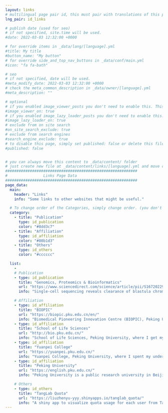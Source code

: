 ```yaml
---
layout: links
# multilingual page pair id, this must pair with translations of this page. (This name must be unique)
lng_pair: id_links

# publish date (used for seo)
# if not specified, site.time will be used.
#date: 2022-03-03 12:32:00 +0000

# for override items in _data/lang/[language].yml
#title: My title
#button_name: "My button"
# for override side_and_top_nav_buttons in _data/conf/main.yml
#icon: "fa fa-bath"

# seo
# if not specified, date will be used.
#meta_modify_date: 2022-03-03 12:32:00 +0000
# check the meta_common_description in _data/owner/[language].yml
#meta_description: ""

# optional
# if you enabled image_viewer_posts you don't need to enable this. This is only if image_viewer_posts = false
#image_viewer_on: true
# if you enabled image_lazy_loader_posts you don't need to enable this. This is only if image_lazy_loader_posts = false
#image_lazy_loader_on: true
# exclude from on site search
#on_site_search_exclude: true
# exclude from search engines
#search_engine_exclude: true
# to disable this page, simply set published: false or delete this file
#published: false


# you can always move this content to _data/content/ folder
# just create new file at _data/content/links/[language].yml and move content below.
###########################################################
#                Links Page Data
###########################################################
page_data:
  main:
    header: "Links"
    info: "Some links to other websites that might be useful."

  # To change order of the Categories, simply change order. (you don't need to change list order.)
  category:
    - title: "Publication"
      type: id_publication
      color: "#8dd3c7"
    - title: "Affiliation"
      type: id_affiliation
      color: "#80b1d3"
    - title: "Others"
      type: id_others
      color: "#cccccc"

  list:
    -
    # Publication
    - type: id_publication
      title: "Genomics, Proteomics & Bioinformatics"
      url: "https://www.sciencedirect.com/science/article/pii/S1672022922000882"
      info: "Single-cell sequencing reveals clearance of blastula chromosomal mosaicism in In Vitro fertilization babies. PMID: 35944838"

    # Affiliation
    - type: id_affiliation
      title: "BIOPIC"
      url: "https://biopic.pku.edu.cn/en/"
      info: "Biomedical Pioneering Innovation Centre (BIOPIC), Peking University, where our laboratory is located."
    - type: id_affiliation
      title: "School of Life Sciences"
      url: "http://bio.pku.edu.cn/"
      info: "School of Life Sciences, Peking University, where I get my Ph.D. training."
    - type: id_affiliation
      title: "Yuanpei College"
      url: "https://yuanpei.pku.edu.cn/"
      info: "Yuanpei College, Peking University, where I spent my undergraduate career."
    - type: id_affiliation
      title: "Peking University"
      url: "https://english.pku.edu.cn/"
      info: "Peking University is a public research university in Beijing, China. The university is funded by the Ministry of Education."

    # Others
    - type: id_others
      title: "TangLab Quota"
      url: "https://liuzhenyu-yyy.shinyapps.io/tanglab_quota/"
      info: "A shiny app to visualize quota usage for each user from Tang Lab on PKUHPC."
---
```

